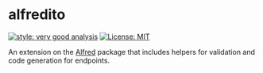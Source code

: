 # alfredito

[![style: very good analysis][very_good_analysis_badge]][very_good_analysis_link]
[![License: MIT][license_badge]][license_link]

An extension on the [Alfred](https://pub.dev/packages/alfred) package that includes helpers for validation and
code generation for endpoints.

[license_badge]: https://img.shields.io/badge/license-MIT-blue.svg
[license_link]: https://opensource.org/licenses/MIT
[very_good_analysis_badge]: https://img.shields.io/badge/style-very_good_analysis-B22C89.svg
[very_good_analysis_link]: https://pub.dev/packages/very_good_analysis
